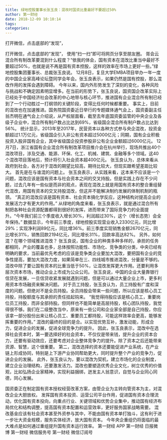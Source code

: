 ```yaml
---
title: 绿地控股董事长张玉良：混改时国资比重最好不要超过50%
author: 第一财经
date: 2018-12-09 10:10:14
tags: 
categories: 
---
```

打开微信，点击底部的“发现”，
<!-- more -->
打开微信，点击底部的“发现”，
使用“扫一扫”即可将网页分享至朋友圈。
胥会云
混合所有制改革要混到什么程度？“依我的体会，国有资本在混改比重当中最好不要超过50%，也就是说不再是国有资本控股，这样的效率在市场上更好一些。”绿地控股集团董事长、总裁张玉良说。
12月8日，复旦大学EMBA项目举办一年一度的中国企业家高峰论坛暨同学会年会。张玉良表示，如果仍然是国有控股，那么混改作用的发挥会遇到障碍。
今年以来，国内外形势发生了深刻的变化，各种风险与挑战和不确定因素明显增多。在当前的形势下，张玉良说，国资国企改革实际上已经处于中国经济社会改革的中心地带与核心环节，推进国有企业混合所有制已经到了一个行动胜过一打纲领的关键阶段，变得比任何时候都重要。
事实上，目前的混改也在加速推进。国务院国资委近日举行的专题媒体通气会上，国资委副主任翁杰明在通气会上介绍说，从产权层面看，截至去年底国资委监管的中央企业及各级子企业中，混合所有制户数占比达到69%，省级国企混合所有制户数占比达到56%。
统计显示，2013年至2017年，民营资本以各种方式参与央企混改，投资金额超过1.1万亿元，省级国企引入非公有资本超过5000亿元；同期，国有企业积极投资入股非国有企业，其中省级国企投资参股非公有企业金额超过6000亿元。
12月7日，浙江省国有企业混合所有制改革项目推介会在杭州举行，现场共推出40个混改项目，涉及交通、能源、环保、化工、机械、建筑、金融等多个领域。这40个混改项目落地后，预计将引入社会资本超400亿元。
张玉良认为，总体来看从政府到社会，各方对于混改的期望比较高，期待比较大，但现实跟希望差距比较大。
首先是在与谁混的问题上。
张玉良表示，从实践来看，这本来不应该是一个问题，混改应该是国有资本与社会资本之间的交叉持股。但是实践上存在不少问题，过去几年有一些似是而非的观点，表现在混改上就是用国有资本的整合重组替代混改，用国有资本的交叉持股混改，但这并不能解决制约发展的体制机制的瓶颈。
“真正的混改应该是国有资本、社会资本搞化学反应，这种结构对提高企业的发展活力才有更大的作用。”
从绿地的角度来看，张玉良表示，就是通过混合所有制把各种社会资源配置都得到很好的发挥，进而带来了国际竞争力的全面提升。“今年我们前三个季度收入增长30%，利润超过30%，这个（增长态势）会全年保持。”
数据显示，今年前三季度，绿地控股实现营业收入2330亿元，同比增29%；实现净利润89亿元，同比增36%。前三季度实现销售金额2670亿元，同比增长31%，销售回款2194亿元，同比增长31%，回款率高达82%。
另外，如何混？在哪个领域推进混改？
张玉良说，国有企业的种类多种多样的，承担的任务都相同，产业的覆盖也多，总体按照功能性、市场化、竞争类的分类，中央已经有明确的要求，当前最优先考虑的应该是竞争类企业要加大混改，要把国有企业的竞争性提高，要加大混改力度，如果简单在三、四线城市推进混改，分量是不够的。
混改中除了要让国有资本的比重当低于50%，让混改发挥更大作用。还要利用多层次资本市场，推动企业上市成为公众公司。
张玉良说，中国的企业大量靠银行信贷在发展，一旦信贷收紧发展就遇到问题，但是可以通过大量企业上市，更多利用资本市场融资来解决问题。
对于员工持股，张玉良认为，员工持股有广度和深度的问题。但绝对不是全员持股。全员持股会带来一些问题，所以应该是核心员工持股，持股额度与其承担的责任挂起钩来。
“我觉得持股应该是核心员工，重要岗位员工持股，而非全部持股。但同样也不能简单是高层持股，核心团队持股，我觉得很不够。我们在二级整改当中，原来有一些公司和企业家全部是自己持股，你应该拿一部分股份出来让核心员工、重要员工都持股，可能这样效率会更高，能够发挥重要的作用。”
混改的最终的目的是合。以实现优势互补，激发动能，形成合力，促进企业的发展，促进全球竞争力的提升。
因此，张玉良表示，混改中在选择社会资本时，第一要选择好的社会资本，不仅仅是带来钱，提升企业的资本合力，还要有驱动效应，还要考虑对企业整体竞争力的提升。除了资本之后还能带来资源、智慧，这个很重要。
第二，混改选择的资本还要能促进产业系统，在产业链上形成协同，特别是上下游产业协同帮助更大，同时提升整个产业的竞争力，促进企业的发展。
此外，张玉良认为，要以混改为契机，建立市场化的企业制度，建立企业治理结构，还要激发活力。混改也要塑造优秀企业文化，树立优秀的价值观，比如弘扬企业家精神，实现利益捆绑，迸发主人翁意识，自觉与企业同心同德，同心发展。
 
 
国资委正在制定国有资本授权经营改革方案，由管企业为主转向管资本为主，对混改企业大胆放权。
发挥国有资本投资、运营公司平台作用，促进国有资本合理流动，优化国有资本投向，向重点行业、关键领域和优势企业集中，推动国有经济布局优化和结构调整，提高国有资本配置和运营效率，更好服务国家战略需要。
混改基金应该有社会资本甚至外资参与其中，不能由国有资本单打独斗，这有利于进一步壮大资金规模，服务实体经济，放大国有资本。
今年央企重组仍将面临的最大难点是如何通过重组提升国有资本运行效率。
第一财经
APP
第一财经
日报微博
第一财经
微信服务号
第一财经
微信订阅号
